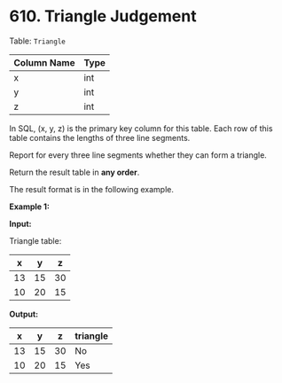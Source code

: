 # 610. Triangle Judgement

Table: `Triangle`

| Column Name | Type |
| ----------- | ---- |
| x           | int  |
| y           | int  |
| z           | int  |

In SQL, (x, y, z) is the primary key column for this table.
Each row of this table contains the lengths of three line segments. 

Report for every three line segments whether they can form a triangle.

Return the result table in **any order**.

The result format is in the following example.

**Example 1:**

**Input:**

Triangle table:

| x  | y  | z  |
| -- | -- | -- |
| 13 | 15 | 30 |
| 10 | 20 | 15 |

**Output:** 

| x  | y  | z  | triangle |
| -- | -- | -- | -------- |
| 13 | 15 | 30 | No       |
| 10 | 20 | 15 | Yes      |